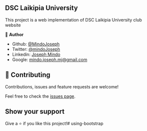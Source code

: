 ## DSC Laikipia University
This project is a web implementation of DSC Laikipia University club website

👤 **Author**

- Github: [@MindoJoseph](https://github.com/Mindo-Joseph)
- Twitter: [@mindoJoseph](https://twitter.com/mindoJoseph)
- Linkedin: [Joseph Mindo](https://www.linkedin.com/in/joseph-mindo-367284132/)
- Google: mindo.joseph.mj@gmail.com

## 🤝 Contributing

Contributions, issues and feature requests are welcome!

Feel free to check the [issues page](https://github.com/Mindo-Joseph/DSC-Laikipia/issues).

## Show your support

Give a ⭐️ if you like this project!# using-bootstrap